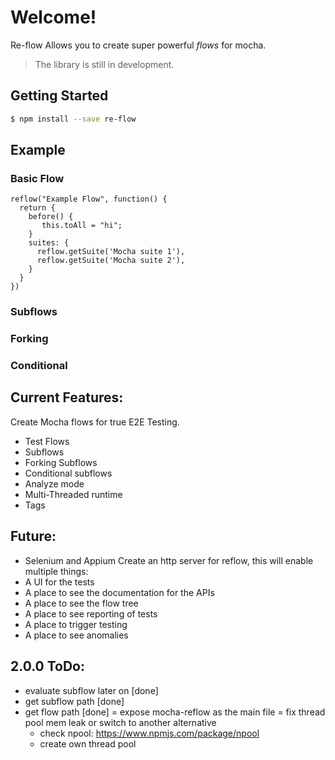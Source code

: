 # Welcome!
Re-flow Allows you to create super powerful *flows* for mocha.

> The library is still in development.

## Getting Started
```sh
$ npm install --save re-flow
```

## Example
### Basic Flow
```
reflow("Example Flow", function() {
  return {
    before() {
       this.toAll = "hi";
    }
    suites: {
      reflow.getSuite('Mocha suite 1'),
      reflow.getSuite('Mocha suite 2'),
    }
  }
})
```
### Subflows
### Forking
### Conditional


## Current Features:
Create Mocha flows for true E2E Testing.
- Test Flows
- Subflows
- Forking Subflows
- Conditional subflows
- Analyze mode
- Multi-Threaded runtime
- Tags


## Future:
- Selenium and Appium
Create an http server for reflow, this will enable multiple things:
- A UI for the tests
- A place to see the documentation for the APIs
- A place to see the flow tree
- A place to see reporting of tests
- A place to trigger testing
- A place to see anomalies


## 2.0.0 ToDo:
- evaluate subflow later on [done]
- get subflow path [done]
- get flow path [done]
= expose mocha-reflow as the main file
= fix thread pool mem leak or switch to another alternative
  - check npool: https://www.npmjs.com/package/npool
  - create own thread pool

